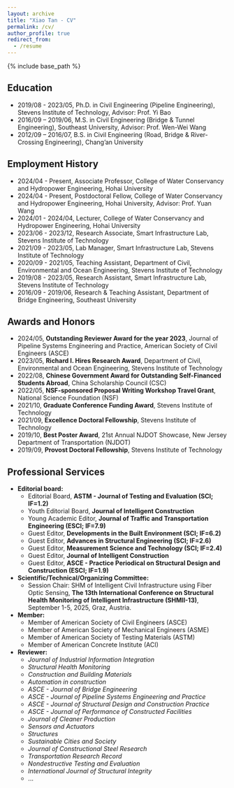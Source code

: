 ```yaml
---
layout: archive
title: "Xiao Tan - CV"
permalink: /cv/
author_profile: true
redirect_from:
  - /resume
---
```


{% include base_path %}


Education
------
* 2019/08 - 2023/05,  Ph.D. in Civil Engineering (Pipeline Engineering),  Stevens Institute of Technology,  Advisor: Prof. Yi Bao
* 2016/09 – 2019/06,  M.S. in Civil Engineering (Bridge & Tunnel Engineering),  Southeast University,  Advisor: Prof. Wen-Wei Wang
* 2012/09 – 2016/07,  B.S. in Civil Engineering (Road, Bridge & River-Crossing Engineering),  Chang’an University

Employment History 
------
* 2024/04 - Present,  Associate Professor,  College of Water Conservancy and Hydropower Engineering,  Hohai University 
* 2024/04 - Present,  Postdoctoral Fellow,  College of Water Conservancy and Hydropower Engineering,  Hohai University,  Advisor: Prof. Yuan Wang
* 2024/01 - 2024/04,  Lecturer,  College of Water Conservancy and Hydropower Engineering,  Hohai University
* 2023/06 - 2023/12,  Research Associate,  Smart Infrastructure Lab,  Stevens Institute of Technology
* 2021/09 - 2023/05,  Lab Manager,  Smart Infrastructure Lab,  Stevens Institute of Technology
* 2020/09 - 2021/05,  Teaching Assistant,  Department of Civil, Environmental and Ocean Engineering,  Stevens Institute of Technology 
* 2019/08 - 2023/05,  Research Assistant,  Smart Infrastructure Lab,  Stevens Institute of Technology
* 2016/09 - 2019/06,  Research & Teaching Assistant,  Department of Bridge Engineering,  Southeast University 
  
Awards and Honors
------
* 2024/05,  **Outstanding Reviewer Award for the year 2023**,  Journal of Pipeline Systems Engineering and Practice,  American Society of Civil Engineers (ASCE)
* 2023/05,  **Richard I. Hires Research Award**,  Department of Civil, Environmental and Ocean Engineering,  Stevens Institute of Technology
* 2022/08,  **Chinese Government Award for Outstanding Self-Financed Students Abroad**,  China Scholarship Council (CSC)
* 2022/05,  **NSF-sponsored Proposal Writing Workshop Travel Grant**,  National Science Foundation (NSF)
* 2021/10,  **Graduate Conference Funding Award**,  Stevens Institute of Technology
* 2021/09,  **Excellence Doctoral Fellowship**, Stevens Institute of Technology
* 2019/10,  **Best Poster Award**, 21st Annual NJDOT Showcase, New Jersey Department of Transportation (NJDOT)
* 2019/09,  **Provost Doctoral Fellowship**, Stevens Institute of Technology

Professional Services 
------
* **Editorial board:**
  * Editorial Board, **ASTM - Journal of Testing and Evaluation (SCI; IF=1.2)**
  * Youth Editorial Board, **Journal of Intelligent Construction**
  * Young Academic Editor, **Journal of Traffic and Transportation Engineering (ESCI; IF=7.9)** 
  * Guest Editor, **Developments in the Built Environment (SCI; IF=6.2)** 
  * Guest Editor, **Advances in Structural Engineering (SCI; IF=2.6)** 
  * Guest Editor, **Measurement Science and Technology (SCI; IF=2.4)** 
  * Guest Editor, **Journal of Intelligent Construction**
  * Guest Editor, **ASCE - Practice Periodical on Structural Design and Construction (ESCI; IF=1.9)**
* **Scientific/Technical/Organizing Committee:**
  * Session Chair: SHM of Intelligent Civil Infrastructure using Fiber Optic Sensing, **The 13th International Conference on Structural Health Monitoring of Intelligent Infrastructure (SHMII-13)**, September 1-5, 2025, Graz, Austria.
* **Member:**
  * Member of American Society of Civil Engineers (ASCE)
  * Member of American Society of Mechanical Engineers (ASME)
  * Member of American Society of Testing Materials (ASTM)
  * Member of American Concrete Institute (ACI)
* **Reviewer:**
  * *Journal of Industrial Information Integration*
  * *Structural Health Monitoring*
  * *Construction and Building Materials*
  * *Automation in construction*
  * *ASCE - Journal of Bridge Engineering*
  * *ASCE - Journal of Pipeline Systems Engineering and Practice*
  * *ASCE - Journal of Structural Design and Construction Practice*
  * *ASCE - Journal of Performance of Constructed Facilities*
  * *Journal of Cleaner Production*
  * *Sensors and Actuators*
  * *Structures*
  * *Sustainable Cities and Society*
  * *Journal of Constructional Steel Research*
  * *Transportation Research Record*
  * *Nondestructive Testing and Evaluation*
  * *International Journal of Structural Integrity*
  * ...




